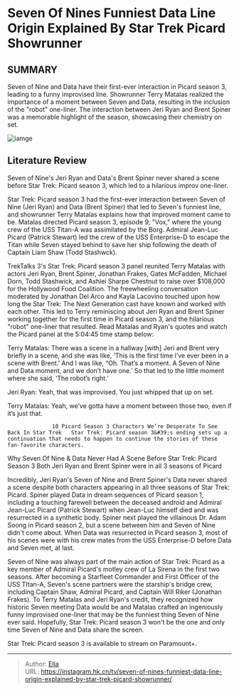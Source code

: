 # Seven Of Nines Funniest Data Line Origin Explained By Star Trek Picard Showrunner


## SUMMARY 



  Seven of Nine and Data have their first-ever interaction in Picard season 3, leading to a funny improvised line.   Showrunner Terry Matalas realized the importance of a moment between Seven and Data, resulting in the inclusion of the &#34;robot&#34; one-liner.   The interaction between Jeri Ryan and Brent Spiner was a memorable highlight of the season, showcasing their chemistry on set.  

![iamge](https://static1.srcdn.com/wordpress/wp-content/uploads/2024/01/data-and-seven-of-nine-in-star-trek-picard.jpg)

## Literature Review
Seven of Nine&#39;s Jeri Ryan and Data&#39;s Brent Spiner never shared a scene before Star Trek: Picard season 3, which led to a hilarious improv one-liner.




Star Trek: Picard season 3 had the first-ever interaction between Seven of Nine (Jeri Ryan) and Data (Brent Spiner) that led to Seven&#39;s funniest line, and showrunner Terry Matalas explains how that improved moment came to be. Matalas directed Picard season 3, episode 9, &#34;Vox,&#34; where the young crew of the USS Titan-A was assimilated by the Borg. Admiral Jean-Luc Picard (Patrick Stewart) led the crew of the USS Enterprise-D to escape the Titan while Seven stayed behind to save her ship following the death of Captain Liam Shaw (Todd Stashwck).




TrekTalks 3&#39;s Star Trek: Picard season 3 panel reunited Terry Matalas with actors Jeri Ryan, Brent Spiner, Jonathan Frakes, Gates McFadden, Michael Dorn, Todd Stashwick, and Ashlei Sharpe Chestnut to raise over $108,000 for the Hollywood Food Coalition. The freewheeling conversation moderated by Jonathan Del Arco and Kayla Lacovino touched upon how long the Star Trek: The Next Generation cast have known and worked with each other. This led to Terry reminiscing about Jeri Ryan and Brent Spiner working together for the first time in Picard season 3, and the hilarious &#34;robot&#34; one-liner that resulted. Read Matalas and Ryan&#39;s quotes and watch the Picard panel at the 5:04:45 time stamp below:


Terry Matalas: There was a scene in a hallway [with] Jeri and Brent very briefly in a scene, and she was like, ‘This is the first time I’ve ever been in a scene with Brent.’ And I was like, “Oh. That’s a moment. A Seven of Nine and Data moment, and we don’t have one.’ So that led to the little moment where she said, ‘The robot’s right.’






Jeri Ryan: Yeah, that was improvised. You just whipped that up on set.



Terry Matalas: Yeah, we’ve gotta have a moment between those two, even if it’s just that.



 

                  10 Picard Season 3 Characters We’re Desperate To See Back In Star Trek   Star Trek: Picard season 3&#39;s ending sets up a continuation that needs to happen to continue the stories of these fan-favorite characters.    


 Why Seven Of Nine &amp; Data Never Had A Scene Before Star Trek: Picard Season 3 
Both Jeri Ryan and Brent Spiner were in all 3 seasons of Picard
         

Incredibly, Jeri Ryan&#39;s Seven of Nine and Brent Spiner&#39;s Data never shared a scene despite both characters appearing in all three seasons of Star Trek: Picard. Spiner played Data in dream sequences of Picard season 1, including a touching farewell between the deceased android and Admiral Jean-Luc Picard (Patrick Stewart) when Jean-Luc himself died and was resurrected in a synthetic body. Spiner next played the villainous Dr. Adam Soong in Picard season 2, but a scene between him and Seven of Nine didn&#39;t come about. When Data was resurrected in Picard season 3, most of his scenes were with his crew mates from the USS Enterprise-D before Data and Seven met, at last.




Seven of Nine was always part of the main action of Star Trek: Picard as a key member of Admiral Picard&#39;s motley crew of La Sirena in the first two seasons. After becoming a Starfleet Commander and First Officer of the USS TItan-A, Seven&#39;s scene partners were the starship&#39;s bridge crew, including Captain Shaw, Admiral Picard, and Captain Will Riker (Jonathan Frakes). To Terry Matalas and Jeri Ryan&#39;s credit, they recognized how historic Seven meeting Data would be and Matalas crafted an ingeniously funny improvised one-liner that may be the funniest thing Seven of Nine ever said. Hopefully, Star Trek: Picard season 3 won&#39;t be the one and only time Seven of Nine and Data share the screen.



Star Trek: Picard season 3 is available to stream on Paramount&#43;.






---

> Author: [Ella](https://instagram.hk.cn/)  
> URL: https://instagram.hk.cn/tv/seven-of-nines-funniest-data-line-origin-explained-by-star-trek-picard-showrunner/  

